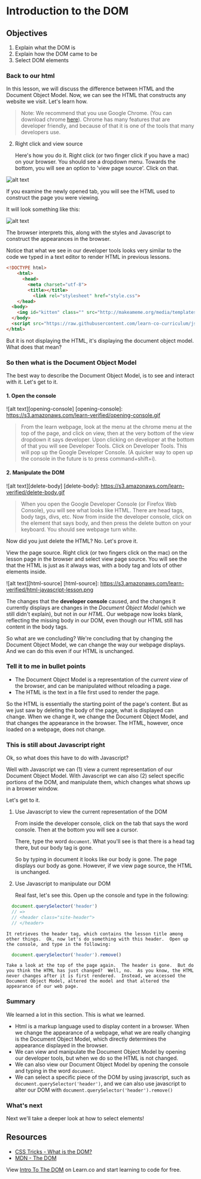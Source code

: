 # Introduction to the DOM

## Objectives

1. Explain what the DOM is
2. Explain how the DOM came to be
3. Select DOM elements

### Back to our html

In this lesson, we will discuss the difference between HTML and the Document Object Model.  Now, we can see the HTML that constructs any website we visit.  Let's learn how.

> Note: We recommend that you use Google Chrome.  (You can download chrome [here](https://www.google.com/chrome/browser/desktop/index.html)).  Chrome has many features that are developer friendly, and because of that it is one of the tools that many developers use.


2. Right click and view source

	Here's how you do it.  Right click (or two finger click if you have a mac) on your browser.  You should see a dropdown menu.  Towards the bottom, you will see an option to 'view page source'.  Click on that.  

![alt text][dev-tools]

[dev-tools]: https://s3.amazonaws.com/learn-verified/inspect-element.png


If you examine the newly opened tab, you will see the HTML used to construct the page you were viewing.  

It will look something like this:

![alt text][html-lesson]

[html-lesson]: https://s3.amazonaws.com/learn-verified/dom-dev-tools.png

The browser interprets this, along with the styles and Javascript to construct the appearances in the browser.  

Notice that what we see in our developer tools looks very similar to the code we typed in a text editor to render HTML in previous lessons. 

```html
<!DOCTYPE html>
	<html>
	  <head>
	    <meta charset="utf-8">
	    <title></title>
	      <link rel="stylesheet" href="style.css">
  	</head>
  <body>
    <img id="kitten" class="" src="http://makeameme.org/media/templates/120/grumpy_cat.jpg" alt="" width="120" height="120">
  </body>
  <script src="https://raw.githubusercontent.com/learn-co-curriculum/js-and-the-web/master/spin.js" charset="utf-8"></script>
</html>

```

But it is not displaying the HTML, it's displaying the document object model.  What does that mean?

### So then what is the Document Object Model

The best way to describe the Document Object Model, is to see and interact with it.  Let's get to it.

#### 1. Open the console 

![alt text][opening-console]
[opening-console]: https://s3.amazonaws.com/learn-verified/opening-console.gif
	
> From the learn webpage, look at the menu at the chrome menu at the top of the page, and click on view, then at the very bottom of the view dropdown it says developer.  Upon clicking on developer at the bottom of that you will see Developer Tools.  Click on Developer Tools.  This will pop up the Google Developer Console.  (A quicker way to open up the console in the future is to press command+shift+i).  

#### 2. Manipulate the DOM

![alt text][delete-body]
[delete-body]: https://s3.amazonaws.com/learn-verified/delete-body.gif

> When you open the Google Developer Console (or Firefox Web Console), you will see what looks like HTML.  There are head tags, body tags, divs, etc.  Now from inside the developer console, click on the element that says body, and then press the delete button on your keyboard.  You should see webpage turn white.



Now did you just delete the HTML?  No.  Let's prove it. 

View the page source.  Right click (or two fingers click on the mac) on the lesson page in the browser and select view page source.  You will see the that the HTML is just as it always was, with a body tag and lots of other elements inside.  

![alt text][html-source]
[html-source]: https://s3.amazonaws.com/learn-verified/html-javascript-lesson.png

The changes that the **developer console** caused, and the changes it currently displays are changes in the *Document Object Model* (which we still didn't explain), but not in our *HTML*.  Our webpage now looks blank, reflecting the missing body in our DOM, even though our HTML still has content in the body tags.  

So what are we concluding?  We're concluding that by changing the Document Object Model, we can change the way our webpage displays.  And we can do this even if our HTML is unchanged.  

### Tell it to me in bullet points

  * The Document Object Model is a representation of the *current view* of the browser, and can be manipulated without reloading a page.  
  * The HTML is the text in a file first used to render the page.

So the HTML is essentially the starting point of the page's content.  But as we just saw by deleting the body of the page, what is displayed can change.  When we change it, we change the Document Object Model, and that changes the appearance in the browser.  The HTML, however, once loaded on a webpage, does not change.  

### This is still about Javascript right

Ok, so what does this have to do with Javascript?  

Well with Javascript we can (1) view a current representation of our Document Object Model.  With Javascript we can also (2) select specific portions of the DOM, and manipulate them, which changes what shows up in a browser window. 

Let's get to it. 

1. Use Javascript to view the current representation of the DOM

	From inside the developer console, click on the tab that says the word console.  Then at the bottom you will see a cursor.  
	
	There, type the word `document`.  What you'll see is that there is a head tag there, but our body tag is gone.  
	
	So by typing in document it looks like our body is gone.  The page displays our body as gone.  However, if we view page source, the HTML is unchanged.

2. Use Javascript to manipulate our DOM

	Real fast, let's see this.  Open up the console and type in the following:

  ```javascript
    document.querySelector('header')
    // =>
    // <header class="site-header">
    // </header>
  ```

	It retrieves the header tag, which contains the lesson title among other things.  Ok, now let's do something with this header.  Open up the console, and type in the following:

  ```javascript
    document.querySelector('header').remove()
  ```

	Take a look at the top of the page again.  The header is gone.  But do you think the HTML has just changed?  Well, no.  As you know, the HTML never changes after it is first rendered.  Instead, we accessed the Document Object Model, altered the model and that altered the appearance of our web page.  

### Summary

We learned a lot in this section.  This is what we learned.  

* Html is a markup language used to display content in a browser.  When we change the appearance of a webpage, what we are really changing is the Document Object Model, which directly determines the appearance displayed in the browser.  
* We can view and manipulate the Document Object Model by opening our developer tools, but when we do so the HTML is not changed.  
* We can also view our Document Object Model by opening the console and typing in the word `document`.
* We can select a specific piece of the DOM by using javascript, such as `document.querySelector('header')`, and we can also use javascript to alter our DOM with `document.querySelector('header').remove()`


### What's next 

Next we'll take a deeper look at how to select elements!

## Resources

- [CSS Tricks - What is the DOM?](https://css-tricks.com/dom/)
- [MDN - The DOM](https://developer.mozilla.org/en-US/docs/Web/API/Document_Object_Model/Introduction)



<p class='util--hide'>View <a href='https://learn.co/lessons/introduction-to-the-dom'>Intro To The DOM</a> on Learn.co and start learning to code for free.</p>

